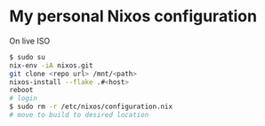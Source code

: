 # My personal Nixos configuration

On live ISO

```bash
$ sudo su
nix-env -iA nixos.git
git clone <repo url> /mnt/<path>
nixos-install --flake .#<host>
reboot
# login
$ sudo rm -r /etc/nixos/configuration.nix
# move to build to desired location
```
